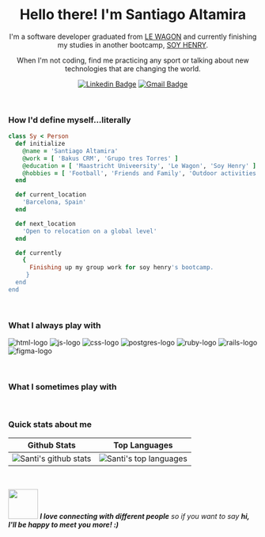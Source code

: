 <h1 align="center"> Hello there! I'm Santiago Altamira</h1>

<p align="center">
I'm a software developer graduated from <a href="https://www.lewagon.com/">LE WAGON</a> and currently finishing my studies in another bootcamp, <a href="https://www.soyhenry.com/">SOY HENRY</a>.   
</p>
<p align="center"> 
When I'm not coding, find me practicing any sport or talking about new technologies that are changing the world.
</p>

<div align="center">

  [![Linkedin Badge](https://img.shields.io/badge/-santialtamira-blue?style=flat-square&logo=Linkedin&logoColor=white&link=https://www.linkedin.com/in/santiago-altamira/?locale=en_US)](https://www.linkedin.com/in/santiago-altamira/?locale=en_US)
  [![Gmail Badge](https://img.shields.io/badge/-santiagoaltamira@gmail.com-c14438?style=flat-square&logo=Gmail&logoColor=white&link=mailto:santiagoaltamira@gmail.com)](mailto:santiagoaltamira@gmail.com)
</div>
<br>

<h3>How I'd define myself...literally</h3>

 ```ruby
 class Sy < Person
   def initialize
     @name = 'Santiago Altamira'
     @work = [ 'Bakus CRM', 'Grupo tres Torres' ]
     @education = [ 'Maastricht Univeersity', 'Le Wagon', 'Soy Henry' ]
     @hobbies = [ 'Football', 'Friends and Family', 'Outdoor activities' ]
   end

   def current_location
     'Barcelona, Spain'
   end

   def next_location
     'Open to relocation on a global level'
   end

   def currently
     {
       Finishing up my group work for soy henry's bootcamp.
      }
   end
 end
 ```
 
<br>

### What I always play with
<p> 
  <img src="https://res.cloudinary.com/nico1711/image/upload/c_scale,h_30/v1598850235/html_1_whl9rj.png" alt="html-logo">
  <img src="https://res.cloudinary.com/nico1711/image/upload/c_scale,h_30/v1598849662/javascript_eniubp.png" alt="js-logo">
  <img src="https://res.cloudinary.com/nico1711/image/upload/c_scale,h_30/v1598849661/css_jtfcoz.png" alt="css-logo">
  <img src="https://res.cloudinary.com/nico1711/image/upload/c_scale,h_30/v1598849660/postgresql_zsfd9p.png" alt="postgres-logo">
  <img src="https://res.cloudinary.com/nico1711/image/upload/c_scale,h_30/v1598849655/ruby_nrq1jy.png" alt="ruby-logo">
  <img src="https://res.cloudinary.com/nico1711/image/upload/c_scale,h_30/v1598850690/rails_1_vess2v.png" alt="rails-logo">
  <img src="https://res.cloudinary.com/nico1711/image/upload/c_scale,h_30/v1598849656/figma_ugopbh.png" alt="figma-logo">
</p>

<br>

### What I sometimes play with
<p>
  
</p>

<br>

### Quick stats about me
| Github Stats | Top Languages |
| --- | --- |
| ![Santi's github stats](https://github-readme-stats.vercel.app/api?username=santialtamira&show_icons=true&title_color=f6c32c&icon_color=f6c32c&text_color=9f9f9f&bg_color=151515&count_private=true) | ![Santi's top languages](https://github-readme-stats.vercel.app/api/top-langs/?username=santialtamira&show_icons=true&title_color=f6c32c&icon_color=f6c32c&text_color=9f9f9f&bg_color=151515&count_private=true&layout=compact) |

<br>

<img src="https://media.giphy.com/media/LnQjpWaON8nhr21vNW/giphy.gif" width="60"> <em><b>I love connecting with different people</b> so if you want to say <b>hi,  I'll be happy to meet you more! :)



 <!--

<div > 
<a name="learning-now"></a>

<img src="https://img.shields.io/badge/JavaScript-282C34?logo=javascript&logoColor=F7DF1E" alt="JavaScript logo" title="JavaScript" height="25" />
&nbsp;
<img src="https://img.shields.io/badge/TypeScript-282C34?logo=typescript&logoColor=3178C6" alt="TypeScript logo" title="TypeScript" height="25" />
&nbsp;
<img src="https://img.shields.io/badge/HTML5-282C34?logo=html5&logoColor=E34F26" alt="HTML5 logo" title="HTML5" height="25" />
&nbsp;
<img src="https://img.shields.io/badge/CSS3-282C34?logo=css3&logoColor=1572B6" alt="CSS3 logo" title="CSS3" height="25" />
&nbsp;
<img src="https://img.shields.io/badge/React-282C34?logo=react&logoColor=61DAFB" alt="React logo" title="React" height="25" />
&nbsp;
<img src="https://img.shields.io/badge/Redux-282C34?logo=redux&logoColor=764ABC" alt="Redux logo" title="Redux" height="25" />
&nbsp;
<img src="https://img.shields.io/badge/git-282C34?logo=git&logoColor=F05032" alt="git logo" title="git" height="25" />
&nbsp;
<img src="https://img.shields.io/badge/VS%20Code-282C34?logo=visual-studio-code&logoColor=007ACC" alt="Visual Studio Code logo" title="Visual Studio Code" height="25" />
&nbsp;

<a name="learning-next"></a>
</div>

<br>


![Top Langs](https://github-readme-stats.vercel.app/api/top-langs/?username=santialtamira&layout=compact&theme=dark&hide_border=true)

![Ghazi's github stats](https://github-readme-stats.vercel.app/api?username=santialtamira&show_icons=true&hide_border=true&theme=dark)

<br>



-->
